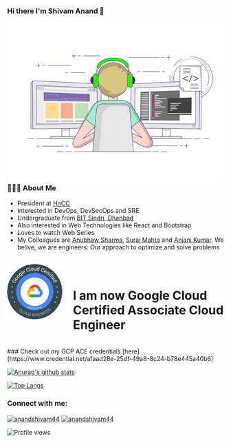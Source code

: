 ### Hi there I'm Shivam Anand 👋
<img align="right" alt="GIF" src="Home/me.gif" width="500"/>

<h3> 👨🏻‍💻 About Me </h3>

- President at [HnCC](https://github.com/hnccbits)
- Interested in DevOps, DevSecOps and SRE
- Undergraduate from [BIT Sindri, Dhanbad](http://bitsindri.ac.in/)
- Also interested in Web Technologies like React and Bootstrap
- Loves to watch Web Series
- My Colleagues are [Anubhaw Sharma](https://github.com/Anubhaw19), [Suraj Mahto](https://github.com/suraj-sloth) and [Anjani Kumar](https://github.com/anjanik012).
   We belive, we are engineers. Our approach to optimize and solve problems


<br>
<img align="left" src="Home/ACE.png" width="128" style="margin-right: 25px"/>
<br>

# I am now Google Cloud Certified Associate Cloud Engineer
<br>
### Check out my GCP ACE credentials [here](https://www.credential.net/afaad28e-25df-49a8-8c24-b78e445a40b6)
<br>




[![Anurag's github stats](https://github-readme-stats.vercel.app/api?username=anandshivam44&count_private=true&show_icons=true)](https://github.com/anandshivam44)

[![Top Langs](https://github-readme-stats.vercel.app/api/top-langs/?username=anandshivam44&langs_count=6&layout=compact)](https://github.com/anandshivam44)








<h3 align="left">Connect with me:</h3>
<p align="left">
<a href="https://linkedin.com/in/anandshivam44" target="blank"><img align="center" src="https://cdn.jsdelivr.net/npm/simple-icons@3.0.1/icons/linkedin.svg" alt="anandshivam44" height="30" width="40" /></a>
<a href="https://fb.com/anandshivam44" target="blank"><img align="center" src="https://cdn.jsdelivr.net/npm/simple-icons@3.0.1/icons/facebook.svg" alt="anandshivam44" height="30" width="40" /></a>
</p>

![Profile views](https://gpvc.arturio.dev/anandshivam44) 





